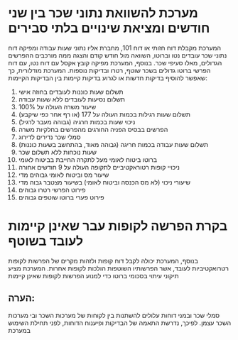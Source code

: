 # מערכת להשוואת נתוני שכר בין שני חודשים ומציאת שינויים בלתי סבירים
המערכת מקבלת דוח חזותי או דוח 101, מחברת אליו נתוני שעות עבודה ומפיקה דוח נתוני שכר עובדים נטו וברוטו, השוואה מול חודש קודם והצגה ממה מורכבים ההפרשים הגדולים, מאלו סעיפי שכר.
בנוסף, המערכת מפיקה קובץ אקסל עם דוח נטו, עם דוח הפרשי ברוטו גדולים בשכר שוטף, רטרו ובדיקות נוספות.
המערכת מודלורית, כך שאפשר להוסיף בדיקות חדשות או לגרוע בדיקות קיימות
בין הבדיקות הקיימות:
1. תשלום שעות כוננות לעובדים בחוזה אישי
2. תשלום נסיעות לעובדים ללא שעות עבודה
3. שיעור משרה העולה על 100%
4. תשלום שעות רגילות בכמות העולה על 177 (או רף אחר כפי שיקבע)
5. ניכוי שעות בכמות חרגיה (גבוהה מעבר לרגיל)
6. הפרשים בבסיס הפניה החורגים מהפרשים בחלקיות משרה
7. סמלי שכר נדירים לדירוג
8. תשלום שעות עבודה בכמות חריגה (גבוהה מאוד, בהתחשב בשעות כוננות)
9. שעות נוכחות ללא תשלום שכר
10. ברוטו ביטוח לאומי מעל לתקרה החייבת בביטוח לאומי
11. ניכויי קופות רטוראקטיביים לתקופה העולה על 9 חודשים אחורה
12. שיעור מס וביטוח לאומי גבוהים מדי
13. שיעורי ניכוי (לא מס הכנסה וביטוח לאומי) בשיעור מצטבר גבוה מדי
14. פירוט הפרשי רטרו גבוהים
15. פירוט פערי ברוטו שוטפים גבוהים
# בקרת הפרשה לקופות עבר שאינן קיימות לעובד בשוטף
בנוסף, המערכת יכולה לקבל דוח קופות ולזהות מקרים של הפרשות לקופות רטרואקטיביות לעובד, אשר הפרשותיו השוטפות הולכות לקופות אחרות. המערכת מציע תיקוני עיתוי בסכומי ברוטו כדי למנוע הפרשות לקופות שאינן קיימות

## הערה:
סמלי שכר ובמני דוחות עלולים להשתנות בין לקוחות של מערכות השכר ובי מערכות השכר עצמן. לפיכך, נדרשת התאמה של הבדיקות ופיענוח הדוחות, לפני תחילת השימוש במערכת


